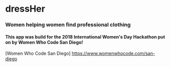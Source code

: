 # dressHer

### Women helping women find professional clothing

#### This app was build for the 2018 International Women's Day Hackathon put on by Women Who Code San Diego!

[Women Who Code San Diego] https://www.womenwhocode.com/san-diego 